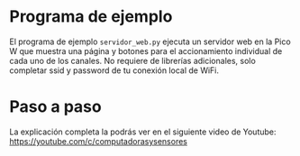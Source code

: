 # Programa de ejemplo

El programa de ejemplo `servidor_web.py` ejecuta un servidor web en la Pico W que muestra una página y botones para el accionamiento individual de cada uno de los canales.
No requiere de librerías adicionales, solo completar ssid y password de tu conexión local de WiFi.

# Paso a paso

La explicación completa la podrás ver en el siguiente video de Youtube:
https://youtube.com/c/computadorasysensores
